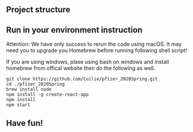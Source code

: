 ## Project structure

## Run in your environment instruction

Attention: We have only success to rerun the code using macOS. It may need you to upgrade you Homebrew before running following shell script!

If you are using windows, plase using bash on windows and install homebrew from offical website then do the following as well.
```
git clone https://github.com/Cuilie/pfizer_2020Spring.git
cd ./pfizer_2020Spring
brew install node
npm install -g create-react-app
npm install
npm start
```

## Have fun!
